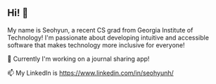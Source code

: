 ## Hi! 👋

My name is Seohyun, a recent CS grad from Georgia Institute of Technology! I'm passionate about developing intuitive and accessible software that makes technology more inclusive for everyone!

🌱 Currently I'm working on a journal sharing app!

📫 My LinkedIn is https://www.linkedin.com/in/seohyunh/

<!--
**seohyunh/seohyunh** is a ✨ _special_ ✨ repository because its `README.md` (this file) appears on your GitHub profile.

Here are some ideas to get you started:

- 🔭 I’m currently working on ...
- 🌱 I’m currently learning ...
- 👯 I’m looking to collaborate on ...
- 🤔 I’m looking for help with ...
- 💬 Ask me about ...
- 📫 How to reach me: ...
- 😄 Pronouns: ...
- ⚡ Fun fact: ...
-->
